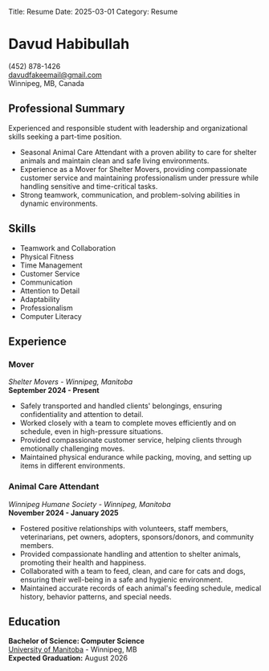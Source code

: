 Title: Resume 
Date: 2025-03-01
Category: Resume


# Davud Habibullah

(452) 878-1426  
[davudfakeemail@gmail.com](mailto:habibulladavud02@gmail.com)  
Winnipeg, MB, Canada

## **Professional Summary**

Experienced and responsible student with leadership and organizational skills seeking a part-time position.

- Seasonal Animal Care Attendant with a proven ability to care for shelter animals and maintain clean and safe living environments.
- Experience as a Mover for Shelter Movers, providing compassionate customer service and maintaining professionalism under pressure while handling sensitive and time-critical tasks.
- Strong teamwork, communication, and problem-solving abilities in dynamic environments.

## **Skills**

- Teamwork and Collaboration
- Physical Fitness
- Time Management
- Customer Service
- Communication
- Attention to Detail
- Adaptability
- Professionalism
- Computer Literacy

## **Experience**

### **Mover**

_Shelter Movers - Winnipeg, Manitoba_  
**September 2024 - Present**

- Safely transported and handled clients' belongings, ensuring confidentiality and attention to detail.
- Worked closely with a team to complete moves efficiently and on schedule, even in high-pressure situations.
- Provided compassionate customer service, helping clients through emotionally challenging moves.
- Maintained physical endurance while packing, moving, and setting up items in different environments.

### **Animal Care Attendant**

_Winnipeg Humane Society - Winnipeg, Manitoba_  
**November 2024 - January 2025**

- Fostered positive relationships with volunteers, staff members, veterinarians, pet owners, adopters, sponsors/donors, and community members.
- Provided compassionate handling and attention to shelter animals, promoting their health and happiness.
- Collaborated with a team to feed, clean, and care for cats and dogs, ensuring their well-being in a safe and hygienic environment.
- Maintained accurate records of each animal's feeding schedule, medical history, behavior patterns, and special needs.

## **Education**

**Bachelor of Science: Computer Science**  
[University of Manitoba](https://umanitoba.ca) - Winnipeg, MB  
**Expected Graduation:** August 2026
